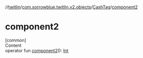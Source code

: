 //[twitlin](../../index.md)/[com.sorrowblue.twitlin.v2.objects](../index.md)/[CashTag](index.md)/[component2](component2.md)



# component2  
[common]  
Content  
operator fun [component2](component2.md)(): [Int](https://kotlinlang.org/api/latest/jvm/stdlib/kotlin/-int/index.html)  




